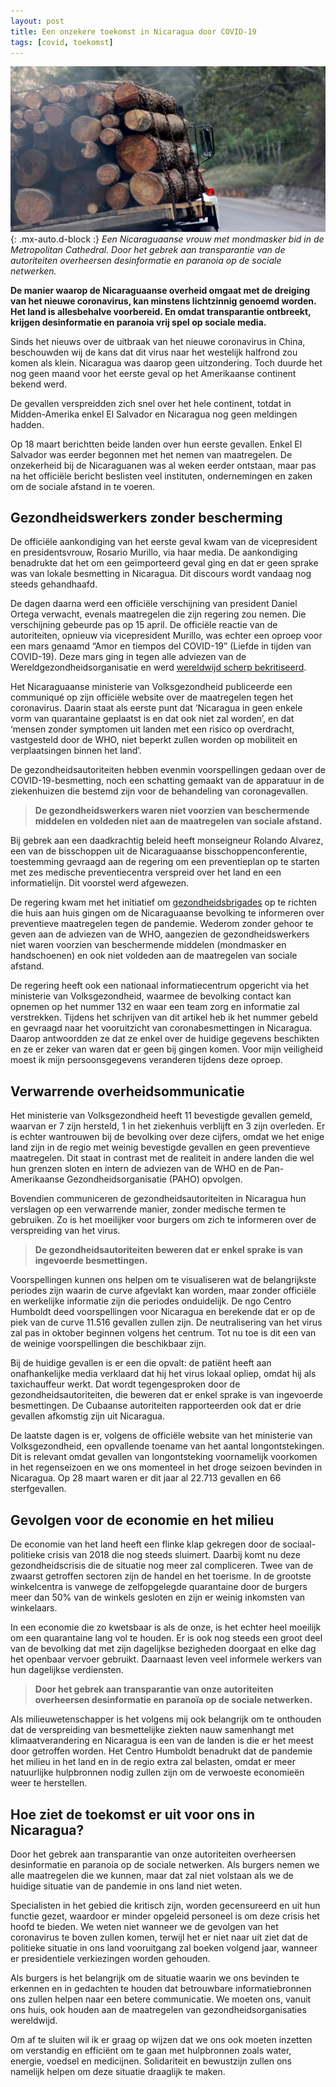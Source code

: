 ```yaml
---
layout: post
title: Een onzekere toekomst in Nicaragua door COVID-19
tags: [covid, toekomst]
---
```


![Een Nicaraguaanse vrouw met mondmasker bid in de Metropolitan Cathedral. Door het gebrek aan transparantie van de autoriteiten overheersen desinformatie en paranoia op de sociale netwerken.](/assets/img/nueva-segovia-6.jpeg){: .mx-auto.d-block :}
*Een Nicaraguaanse vrouw met mondmasker bid in de Metropolitan Cathedral. Door het gebrek aan transparantie van de autoriteiten overheersen desinformatie en paranoia op de sociale netwerken.*

**De manier waarop de Nicaraguaanse overheid omgaat met de dreiging van het nieuwe coronavirus, kan minstens lichtzinnig genoemd worden. Het land is allesbehalve voorbereid. En omdat transparantie ontbreekt, krijgen desinformatie en paranoia vrij spel op sociale media.**

Sinds het nieuws over de uitbraak van het nieuwe coronavirus in China, beschouwden wij de kans dat dit virus naar het westelijk halfrond zou komen als klein. Nicaragua was daarop geen uitzondering. Toch duurde het nog geen maand voor het eerste geval op het Amerikaanse continent bekend werd.

De gevallen verspreidden zich snel over het hele continent, totdat in Midden-Amerika enkel El Salvador en Nicaragua nog geen meldingen hadden.

Op 18 maart berichtten beide landen over hun eerste gevallen. Enkel El Salvador was eerder begonnen met het nemen van maatregelen. De onzekerheid bij de Nicaraguanen was al weken eerder ontstaan, maar pas na het officiële bericht beslisten veel instituten, ondernemingen en zaken om de sociale afstand in te voeren.

## Gezondheidswerkers zonder bescherming

De officiële aankondiging van het eerste geval kwam van de vicepresident en presidentsvrouw, Rosario Murillo, via haar media. De aankondiging benadrukte dat het om een geïmporteerd geval ging en dat er geen sprake was van lokale besmetting in Nicaragua. Dit discours wordt vandaag nog steeds gehandhaafd.

De dagen daarna werd een officiële verschijning van president Daniel Ortega verwacht, evenals maatregelen die zijn regering zou nemen. Die verschijning gebeurde pas op 15 april. De officiële reactie van de autoriteiten, opnieuw via vicepresident Murillo, was echter een oproep voor een mars genaamd “Amor en tiempos del COVID-19” (Liefde in tijden van COVID-19). Deze mars ging in tegen alle adviezen van de Wereldgezondheidsorganisatie en werd [wereldwijd scherp bekritiseerd](https://www.hrw.org/news/2020/04/10/nicaragua-reckless-covid-19-response).

Het Nicaraguaanse ministerie van Volksgezondheid publiceerde een communiqué op zijn officiële website over de maatregelen tegen het coronavirus. Daarin staat als eerste punt dat ‘Nicaragua in geen enkele vorm van quarantaine geplaatst is en dat ook niet zal worden’, en dat ‘mensen zonder symptomen uit landen met een risico op overdracht, vastgesteld door de WHO, niet beperkt zullen worden op mobiliteit en verplaatsingen binnen het land’.

De gezondheidsautoriteiten hebben evenmin voorspellingen gedaan over de COVID-19-besmetting, noch een schatting gemaakt van de apparatuur in de ziekenhuizen die bestemd zijn voor de behandeling van coronagevallen.

> **De gezondheidswerkers waren niet voorzien van beschermende middelen en voldeden niet aan de maatregelen van sociale afstand.**

Bij gebrek aan een daadkrachtig beleid heeft monseigneur Rolando Alvarez, een van de bisschoppen uit de Nicaraguaanse bisschoppenconferentie, toestemming gevraagd aan de regering om een preventieplan op te starten met zes medische preventiecentra verspreid over het land en een informatielijn. Dit voorstel werd afgewezen.

De regering kwam met het initiatief om [gezondheidsbrigades](https://www.el19digital.com/articulos/ver/titulo:102570-continua-visita-a-hogares-sobre-medidas-preventivas-ante-el-covid-19-en-managua) op te richten die huis aan huis gingen om de Nicaraguaanse bevolking te informeren over preventieve maatregelen tegen de pandemie. Wederom zonder gehoor te geven aan de adviezen van de WHO, aangezien de gezondheidswerkers niet waren voorzien van beschermende middelen (mondmasker en handschoenen) en ook niet voldeden aan de maatregelen van sociale afstand.

De regering heeft ook een nationaal informatiecentrum opgericht via het ministerie van Volksgezondheid, waarmee de bevolking contact kan opnemen op het nummer 132 en waar een team zorg en informatie zal verstrekken. Tijdens het schrijven van dit artikel heb ik het nummer gebeld en gevraagd naar het vooruitzicht van coronabesmettingen in Nicaragua. Daarop antwoordden ze dat ze enkel over de huidige gegevens beschikten en ze er zeker van waren dat er geen bij gingen komen. Voor mijn veiligheid moest ik mijn persoonsgegevens veranderen tijdens deze oproep.

## Verwarrende overheidsommunicatie

Het ministerie van Volksgezondheid heeft 11 bevestigde gevallen gemeld, waarvan er 7 zijn hersteld, 1 in het ziekenhuis verblijft en 3 zijn overleden. Er is echter wantrouwen bij de bevolking over deze cijfers, omdat we het enige land zijn in de regio met weinig bevestigde gevallen en geen preventieve maatregelen. Dit staat in contrast met de realiteit in andere landen die wel hun grenzen sloten en intern de adviezen van de WHO en de Pan-Amerikaanse Gezondheidsorganisatie (PAHO) opvolgen.

Bovendien communiceren de gezondheidsautoriteiten in Nicaragua hun verslagen op een verwarrende manier, zonder medische termen te gebruiken. Zo is het moeilijker voor burgers om zich te informeren over de verspreiding van het virus.

> **De gezondheidsautoriteiten beweren dat er enkel sprake is van ingevoerde besmettingen.**

Voorspellingen kunnen ons helpen om te visualiseren wat de belangrijkste periodes zijn waarin de curve afgevlakt kan worden, maar zonder officiële en werkelijke informatie zijn die periodes onduidelijk. De ngo Centro Humboldt deed voorspellingen voor Nicaragua en berekende dat er op de piek van de curve 11.516 gevallen zullen zijn. De neutralisering van het virus zal pas in oktober beginnen volgens het centrum. Tot nu toe is dit een van de weinige voorspellingen die beschikbaar zijn.

Bij de huidige gevallen is er een die opvalt: de patiënt heeft aan onafhankelijke media verklaard dat hij het virus lokaal opliep, omdat hij als taxichauffeur werkt. Dat wordt tegengesproken door de gezondheidsautoriteiten, die beweren dat er enkel sprake is van ingevoerde besmettingen. De Cubaanse autoriteiten rapporteerden ook dat er drie gevallen afkomstig zijn uit Nicaragua.

De laatste dagen is er, volgens de officiële website van het ministerie van Volksgezondheid, een opvallende toename van het aantal longontstekingen. Dit is relevant omdat gevallen van longontsteking voornamelijk voorkomen in het regenseizoen en we ons momenteel in het droge seizoen bevinden in Nicaragua. Op 28 maart waren er dit jaar al 22.713 gevallen en 66 sterfgevallen.

## Gevolgen voor de economie en het milieu

De economie van het land heeft een flinke klap gekregen door de sociaal-politieke crisis van 2018 die nog steeds sluimert. Daarbij komt nu deze gezondheidscrisis die de situatie nog meer zal compliceren. Twee van de zwaarst getroffen sectoren zijn de handel en het toerisme. In de grootste winkelcentra is vanwege de zelfopgelegde quarantaine door de burgers meer dan 50% van de winkels gesloten en zijn er weinig inkomsten van winkelaars.

In een economie die zo kwetsbaar is als de onze, is het echter heel moeilijk om een quarantaine lang vol te houden. Er is ook nog steeds een groot deel van de bevolking dat met zijn dagelijkse bezigheden doorgaat en elke dag het openbaar vervoer gebruikt. Daarnaast leven veel informele werkers van hun dagelijkse verdiensten.

> **Door het gebrek aan transparantie van onze autoriteiten overheersen desinformatie en paranoïa op de sociale netwerken.**

Als milieuwetenschapper is het volgens mij ook belangrijk om te onthouden dat de verspreiding van besmettelijke ziekten nauw samenhangt met klimaatverandering en Nicaragua is een van de landen is die er het meest door getroffen worden. Het Centro Humboldt benadrukt dat de pandemie het milieu in het land en in de regio extra zal belasten, omdat er meer natuurlijke hulpbronnen nodig zullen zijn om de verwoeste economieën weer te herstellen.

## Hoe ziet de toekomst er uit voor ons in Nicaragua?

Door het gebrek aan transparantie van onze autoriteiten overheersen desinformatie en paranoia op de sociale netwerken. Als burgers nemen we alle maatregelen die we kunnen, maar dat zal niet volstaan als we de huidige situatie van de pandemie in ons land niet weten.

Specialisten in het gebied die kritisch zijn, worden gecensureerd en uit hun functie gezet, waardoor er minder opgeleid personeel is om deze crisis het hoofd te bieden. We weten niet wanneer we de gevolgen van het coronavirus te boven zullen komen, terwijl het er niet naar uit ziet dat de politieke situatie in ons land vooruitgang zal boeken volgend jaar, wanneer er presidentiele verkiezingen worden gehouden.

Als burgers is het belangrijk om de situatie waarin we ons bevinden te erkennen en in gedachten te houden dat betrouwbare informatiebronnen ons zullen helpen naar een betere communicatie. We moeten ons, vanuit ons huis, ook houden aan de maatregelen van gezondheidsorganisaties wereldwijd.

Om af te sluiten wil ik er graag op wijzen dat we ons ook moeten inzetten om verstandig en efficiënt om te gaan met hulpbronnen zoals water, energie, voedsel en medicijnen. Solidariteit en bewustzijn zullen ons namelijk helpen om deze situatie draaglijk te maken.